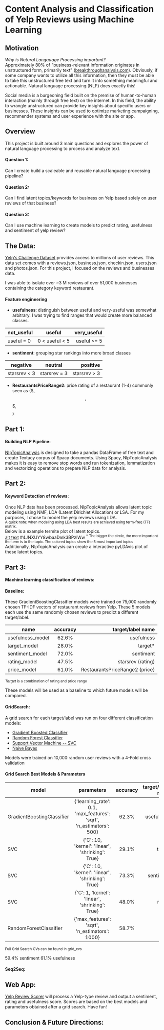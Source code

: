 # Content Analysis and Classification of Yelp Reviews using Machine Learning

## Motivation

*Why is Natural Langauage Processing important?*  
Approximately 80% of "business-relevant information originates in unstructured form, primarily text" ([breakthroughanalysis.com](https://breakthroughanalysis.com/2008/08/01/unstructured-data-and-the-80-percent-rule/)). Obviously, if some company wants to utilize all this information, then they must be able to take this unstructured free text and turn it into something meaningful and actionable. Natural language processing (NLP) does exactly this!  

Social media is a burgeoning field built on the premise of human-to-human interaction (mainly through free text) on the internet. In this field, the ability to wrangle unstructured can provide key insights about specific users or businesses. These insights can be used to optimize marketing campaigning, recommender systems and user experience with the site or app.  


## Overview
This project is built around 3 main questions and explores the power of natural language processing to process and analyze text.
#### Question 1:
Can I create build a scaleable and reusable natural language processing pipeline?
#### Question 2:
Can I find latent topics/keywords for business on Yelp based solely on user reviews of that business?
#### Question 3:
Can I use machine learning to create models to predict rating, usefulness and sentiment of yelp review?



## The Data:

[Yelp's Challenge Dataset](https://www.yelp.com/dataset/challenge) provides access to millions of user reviews. This data set comes with a reviews.json, business.json, checkin.json, users.json and photos.json. For this project, I focused on the reviews and businesses data.

I was able to isolate over ~3 M reviews of over 51,000 businesses containing the category keyword restaurant.

#### Feature engineering
- **usefulness**: distinguish between useful and very-useful was somewhat arbitrary. I was trying to find ranges that would create more balanced classes.

|not_useful|useful|very_useful|
|----------|:------:|--------:|
| useful = 0 |  0 < useful < 5 | useful >= 5|

- **sentiment**: grouping star rankings into more broad classes

|negative|neutral|positive|
|----------|:------:|--------:|
| starsrev < 3 |  starsrev = 3 | starsrev > 3|

- **RestaurantsPriceRange2**: price rating of a restaurant (1-4) commonly seen as ($, $$, $$$, $$$$)


## Part 1:
#### Building NLP Pipeline:
[NlpTopicAnalysis](https://github.com/maxgrossenbacher/nlp_yelp_reviews/blob/master/latent_topic_analysis.py) is designed to take a pandas DataFrame of free text and create Textacy corpus of Spacy documents. Using Spacy, NlpTopicAnalysis makes it is easy to remove stop words and run tokenization, lemmatization and vectorizing operations to prepare NLP data for analysis.

## Part 2:
#### Keyword Detection of reviews:
Once NLP data has been processed. NlpTopicAnalysis allows latent topic modeling using NMF, LDA (Latent Dirichlet Allocation) or LSA. For my purposes, I chose to model the yelp reviews using LDA.  
<sup>A quick note: when modeling using LDA best results are achieved using term-freq (TF) matrix.</sup>  
Below is a example termite plot of latent topics.  
[alt text](/termiteplot_lda2iTsRqUsPGRH1li1WVRvKQ.png) #4JNXUYY8wbaaDmk3BPzlWw
<sup>* The bigger the circle, the more important the term is to the topic. The colored topics show the 5 most important topics</sup>  
Additionally, NlpTopicAnalysis can create a interactive pyLDAvis plot of these latent topics.

## Part 3:
#### Machine learning classification of reviews:
#### Baseline:
These GradientBoostingClassifier models were trained on 75,000 randomly chosen TF-IDF vectors of restaurant reviews from Yelp. These 5 models each use the same randomly chosen reviews to predict a different target/label.


  | name   |accuracy | target/label name |
  | ------------- |:-------------:| -----:|
  | usefulness_model |  62.6%  |  usefulness  |
  | target_model |  28.0%  |  target*  |
  | sentiment_model |  72.0%  |  sentiment  |
  | rating_model |  47.5%  |  starsrev (rating)  |
  | price_model |  61.0%  |  RestaurantsPriceRange2 (price)  |


<sup>*Target* is a combination of rating and price range</sup>

These models will be used as a baseline to which future models will be compared.
#### GridSearch:
A [grid search](https://github.com/maxgrossenbacher/nlp_yelp_reviews/blob/master/grid_search.py) for each target/label was run on four different classification models:  
* [Gradient Boosted Classifier](http://scikit-learn.org/stable/modules/generated/sklearn.ensemble.GradientBoostingClassifier.html)
* [Random Forest Classifier](http://scikit-learn.org/stable/modules/generated/sklearn.ensemble.RandomForestClassifier.html)
* [Support Vector Machine -- SVC](http://scikit-learn.org/stable/modules/generated/sklearn.svm.SVC.html#sklearn.svm.SVC)
* [Naive Bayes](http://scikit-learn.org/stable/modules/generated/sklearn.naive_bayes.MultinomialNB.html#sklearn.naive_bayes.MultinomialNB)  

Models were trained on 10,000 random user reviews with a 4-Fold cross validation
#### Grid Search Best Models & Parameters
| model   |       parameters        | accuracy | target/label name |
| ------------- |:---------------------------------:|:-------------:|-----:|
| GradientBoostingClassifier | {'learning_rate': 0.1, 'max_features': 'sqrt', 'n_estimators': 500} | 62.3% | usefulness |   
| SVC | {'C': 10, 'kernel': 'linear', 'shrinking': True} | 29.1% | target |   
| SVC | {'C': 10, 'kernel': 'linear', 'shrinking': True} | 73.3% | sentiment |
| SVC | {'C': 1, 'kernel': 'linear', 'shrinking': True} | 48.0% | rating |
| RandomForestClassifier | {'max_features': 'sqrt', 'n_estimators': 1000} | 58.7% | price |

<sup> Full Grid Search CVs can be found in grid_cvs </sup>

59.4% sentiment
61.1% usefulness


#### Seq2Seq:

## Web App:
[Yelp Review Scorer]() will process a Yelp-type review and output a sentiment, rating and usefulness score. Scores are based on the best models and parameters obtained after a grid search. Have fun!

## Conclusion & Future Directions:
